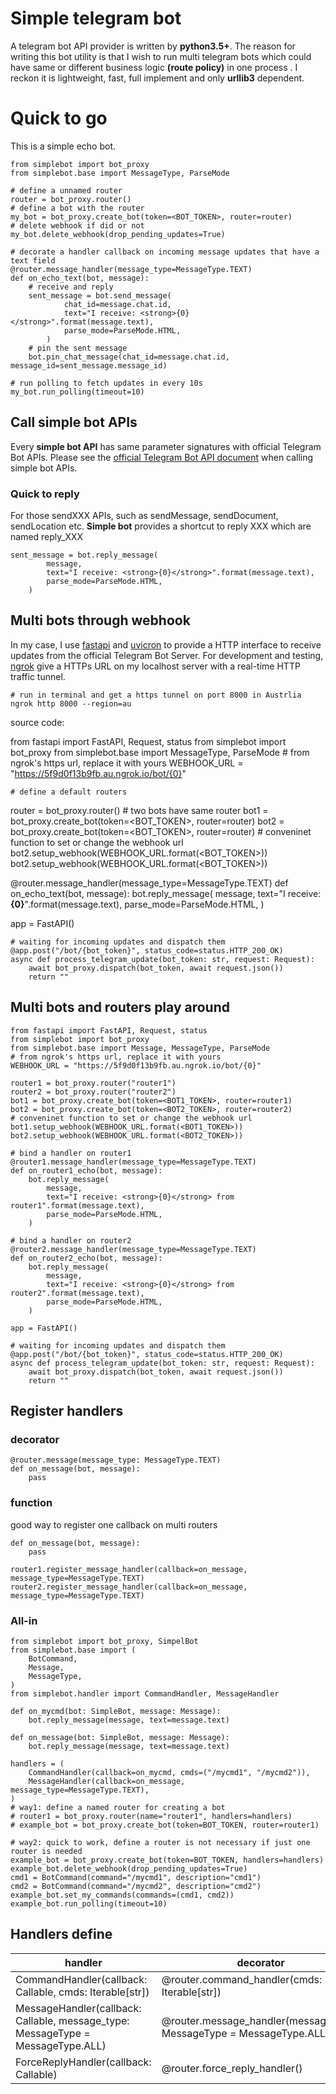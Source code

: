 # Simple telegram bot

A telegram bot API provider is written by **python3.5+**.
The reason for writing this bot utility is that I wish to run multi telegram bots which could have same or different business logic **(route policy)** in one process . I reckon it is lightweight, fast, full implement and only **urllib3** dependent.

# Quick to go

This is a simple echo bot.

    
	from simplebot import bot_proxy
	from simplebot.base import MessageType, ParseMode
	
	# define a unnamed router
	router = bot_proxy.router()
	# define a bot with the router
	my_bot = bot_proxy.create_bot(token=<BOT_TOKEN>, router=router)
	# delete webhook if did or not
	my_bot.delete_webhook(drop_pending_updates=True)
	
	# decorate a handler callback on incoming message updates that have a text field
	@router.message_handler(message_type=MessageType.TEXT)
	def on_echo_text(bot, message):
	    # receive and reply
	    sent_message = bot.send_message(
		        chat_id=message.chat.id,
		        text="I receive: <strong>{0}</strong>".format(message.text),
		        parse_mode=ParseMode.HTML,
		    )
	    # pin the sent message
	    bot.pin_chat_message(chat_id=message.chat.id, message_id=sent_message.message_id)
	    
	# run polling to fetch updates in every 10s    
	my_bot.run_polling(timeout=10)


## Call simple bot APIs

Every **simple bot API** has same parameter signatures with official Telegram Bot APIs. Please see the [official Telegram Bot API document](ttps://core.telegram.org/bots/api) when calling simple bot APIs.

### Quick to reply

For those sendXXX APIs, such as sendMessage, sendDocument, sendLocation etc. **Simple bot** provides a shortcut to reply XXX which are named reply_XXX

	sent_message = bot.reply_message(
	        message,
	        text="I receive: <strong>{0}</strong>".format(message.text),
	        parse_mode=ParseMode.HTML,
	    )
## Multi bots through webhook

In my case, I use [fastapi](https://fastapi.tiangolo.com/) and [uvicron](https://www.uvicorn.org/) to provide a HTTP interface to receive updates from the official Telegram Bot Server. For development and testing, [ngrok](https://ngrok.com/) give a HTTPs URL on my localhost server with a real-time HTTP traffic tunnel.

	
	# run in terminal and get a https tunnel on port 8000 in Austrlia
	ngrok http 8000 --region=au

source code:

  from fastapi import FastAPI, Request, status
  from simplebot import bot_proxy
  from simplebot.base import MessageType, ParseMode
    # from ngrok's https url, replace it with yours
  WEBHOOK_URL = "https://5f9d0f13b9fb.au.ngrok.io/bot/{0}"

    # define a default routers
  router = bot_proxy.router()
    # two bots have same router
	bot1 = bot_proxy.create_bot(token=<BOT_TOKEN>, router=router)
  bot2 = bot_proxy.create_bot(token=<BOT_TOKEN>, router=router)
	  # conveninet function to set or change the webhook url
	bot2.setup_webhook(WEBHOOK_URL.format(<BOT_TOKEN>))
  bot2.setup_webhook(WEBHOOK_URL.format(<BOT_TOKEN>))

  @router.message_handler(message_type=MessageType.TEXT)
  def on_echo_text(bot, message):
      bot.reply_message(
          message,
          text="I receive: <strong>{0}</strong>".format(message.text),
          parse_mode=ParseMode.HTML,
      )

  app = FastAPI()
	
	# waiting for incoming updates and dispatch them
	@app.post("/bot/{bot_token}", status_code=status.HTTP_200_OK)
	async def process_telegram_update(bot_token: str, request: Request):
	    await bot_proxy.dispatch(bot_token, await request.json())
	    return ""

## Multi bots and routers play around

	from fastapi import FastAPI, Request, status
	from simplebot import bot_proxy
	from simplebot.base import Message, MessageType, ParseMode
	# from ngrok's https url, replace it with yours
	WEBHOOK_URL = "https://5f9d0f13b9fb.au.ngrok.io/bot/{0}"

	router1 = bot_proxy.router("router1")
	router2 = bot_proxy.router("router2")
	bot1 = bot_proxy.create_bot(token=<BOT1_TOKEN>, router=router1)
	bot2 = bot_proxy.create_bot(token=<BOT2_TOKEN>, router=router2)
	# conveninet function to set or change the webhook url
	bot1.setup_webhook(WEBHOOK_URL.format(<BOT1_TOKEN>))
	bot2.setup_webhook(WEBHOOK_URL.format(<BOT2_TOKEN>))

	# bind a handler on router1
	@router1.message_handler(message_type=MessageType.TEXT)
	def on_router1_echo(bot, message):
	    bot.reply_message(
	        message,
	        text="I receive: <strong>{0}</strong> from router1".format(message.text),
	        parse_mode=ParseMode.HTML,
	    )
	   
	# bind a handler on router2
	@router2.message_handler(message_type=MessageType.TEXT)
	def on_router2_echo(bot, message):
	    bot.reply_message(
	        message,
	        text="I receive: <strong>{0}</strong> from router2".format(message.text),
	        parse_mode=ParseMode.HTML,
	    )
	    
	app = FastAPI()
	
	# waiting for incoming updates and dispatch them
	@app.post("/bot/{bot_token}", status_code=status.HTTP_200_OK)
	async def process_telegram_update(bot_token: str, request: Request):
	    await bot_proxy.dispatch(bot_token, await request.json())
	    return ""

##  Register handlers



### decorator
	@router.message(message_type: MessageType.TEXT)
	def on_message(bot, message):
		pass

### function
good way to register one callback on multi routers

	def on_message(bot, message):
	    pass
		
	router1.register_message_handler(callback=on_message, message_type=MessageType.TEXT)
	router2.register_message_handler(callback=on_message, message_type=MessageType.TEXT)

### All-in
	from simplebot import bot_proxy, SimpelBot
	from simplebot.base import (
	    BotCommand,
	    Message,
	    MessageType,
	)
	from simplebot.handler import CommandHandler, MessageHandler

	def on_mycmd(bot: SimpleBot, message: Message):
	    bot.reply_message(message, text=message.text)

	def on_message(bot: SimpleBot, message: Message):
	    bot.reply_message(message, text=message.text)

	handlers = (
	    CommandHandler(callback=on_mycmd, cmds=("/mycmd1", "/mycmd2")),
	    MessageHandler(callback=on_message, message_type=MessageType.TEXT),
	)
	# way1: define a named router for creating a bot
	# router1 = bot_proxy.router(name="router1", handlers=handlers)
	# example_bot = bot_proxy.create_bot(token=BOT_TOKEN, router=router1)

	# way2: quick to work, define a router is not necessary if just one router is needed
	example_bot = bot_proxy.create_bot(token=BOT_TOKEN, handlers=handlers)
	example_bot.delete_webhook(drop_pending_updates=True)
	cmd1 = BotCommand(command="/mycmd1", description="cmd1")
	cmd2 = BotCommand(command="/mycmd2", description="cmd2")
	example_bot.set_my_commands(commands=(cmd1, cmd2))
	example_bot.run_polling(timeout=10)

## Handlers define
|handler         |decorator                      |function                     |
|----------------|-------------------------------|-----------------------------|
|CommandHandler(callback: Callable, cmds: Iterable[str])|@router.command_handler(cmds: Iterable[str])|router.register_command_handler(callback: Callable, cmds: Iterable[str]) |
|MessageHandler(callback: Callable, message_type: MessageType = MessageType.ALL)|@router.message_handler(message_type: MessageType = MessageType.ALL)         |router.register_message_handler(callback: Callable, message_type: MessageType = MessageType.ALL)|
|ForceReplyHandler(callback: Callable)|@router.force_reply_handler()|router.register_force_reply_handler(callback: Callable)|
